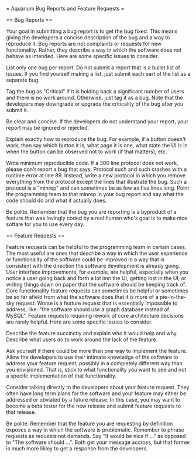 = Aquarium Bug Reports and Feature Requests =

== Bug Reports ==


Your goal in submitting a bug report is to get the bug fixed. This means giving the developers a concise description of the bug and a way to reproduce it. Bug reports are not complaints or requests for new functionality. Rather, they describe a way in which the software does not behave as intended. Here are some specific issues to consider.

List only one bug per report. Do not submit a report that is a bullet list of issues. If you find yourself making a list, just submit each part of the list as a separate bug.

Tag the bug as "Critical" if it is holding back a significant number of users and there is no work around. Otherwise, just tag it as a bug. Note that the developers may downgrade or upgrade the criticality of the bug after you submit it.

Be clear and concise. If the developers do not understand your report, your report may be ignored or rejected.

Explain exactly how to reproduce the bug. For example, if a button doesn't work, then say which button it is, what page it is one, what state the UI is in when the button can be observed not to work (if that matters), etc.

Write minimum reproducible code. If a 300 line protocol does not work, please don't report a bug that says: Protocol such and such crashes with a runtime error at line 89. Instead, write a new protocol in which you remove everything from the protocol except the lines that illustrate the bug. Such a protocol is a "minrep" and can sometimes be as few as five lines long. Point the programming team to that minrep in your bug report and say what the code should do and what it actually does.

Be polite. Remember that the bug you are reporting is a byproduct of a feature that was lovingly coded by a real human who's goal is to make nice softare for you to use every day.

== Feature Requests ==

Feature requests can be helpful to the programming team in certain cases. The most useful are ones that describe a way in which the user experience or functionality of the software could be improved in a way that is consistent with the direction the software development is already going. User interface improvements, for example, are helpful, especially when you notice a user going back and forth a lot imn the UI, getting lost in the UI, or writing things down on paper that the software should be keeping track of. Core functionality feature requests can sometimes be helpful or sometimes be so far afield from what the software does that it is more of a pie-in-the-sky request. Worse is a feature request that is essentially impossible to address, like: "the software should use a graph database instead of MySQL". Feature requests requiring rework of core architecture decisions are rarely helpful. Here are some specific issues to consider.

Describe the feature succinctly and explain who it would help and why. Describe what users do to work around the lack of the feature.

Ask yourself if there could be more than one way to implement the feature. Allow the developers to use their intimate knowledge of the osftware to address your feature request, possibly in a completely different way than you envisioned. That is, stick to what functionality you want to see and not a specifc implementation of that functionality.

Consider talking directly to the developers about your feature request. They often have long term plans for the software and your feature may either be addressed or obviated by a future release. In this case, you may want to become a beta tester for the new release and submit feature requests to that release.

Be polite. Remember that the feature you are requesting by definition exposes a way in which the software is problematic. Remember to phrase requests as requests not demands. Say "It would be nice if ..." as opposed to "The software should ...". Both get your message accross, but that former is much more likley to get a response from the developers.
